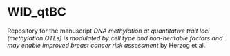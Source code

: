 # WID_qtBC

Repository for the manuscript *DNA methylation at quantitative trait loci (methylation QTLs) is modulated by cell type and non-heritable factors and may enable improved breast cancer risk assessment* by Herzog et al.
